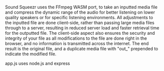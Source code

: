 Sound Squeezr uses the FFmpeg WASM port, to take an inputted media file and compress the dynamic range of the audio for better listening on lower quality speakers or for specific listening environments. All adjustments to the inputted file are done client-side, rather than passing large media files through to a server, resulting in reduced server load and faster retrieval time for the outputted file. The client-side aspect also ensures the security and integrity of your file as all modifications to the file are done right in the browser, and no information is transmitted across the internet. The end result is the original file, and a duplicate media file with "out\_" prepended to indicate the modified file.

app.js uses node.js and express
